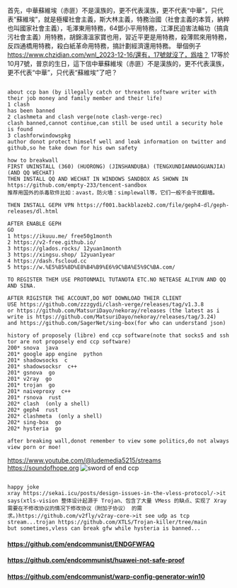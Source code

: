 首先，中華蘇維埃（赤匪）不是漢族的，更不代表漢族，更不代表“中華”，只代表“蘇維埃”，就是極權社會主義，斯大林主義，特務治國（社會主義的本質，納粹也叫國家社會主義），毛澤東用特務，64鄧小平用特務，江澤民迫害法輪功（搞貪污社會主義）用特務，胡錦濤溫家寶也用，習近平更是用特務，殺薄熙來用特務，反四通橋用特務，殺白紙革命用特務，搞計劃經濟還用特務。
舉個例子
https://www.chzidian.com/wnl_2023-12-16/還有，17號就沒了，爲啥？
17等於10月7號，普京的生日，這下信中華蘇維埃（赤匪）不是漢族的，更不代表漢族，更不代表“中華”，只代表“蘇維埃”了吧？
<pre><code>
about ccp ban (by illegally catch or threaten software writer with their job money and family member and their life)
1 clash
has been banned
2 clashmeta and clash verge(note clash-verge-rec)
clash banned,cannot continue,can still be used until a security hole is found
3 clashforwindowspkg 
author donot protect himself well and leak information on twitter and github,so he take down for his own safety

how to breakwall
FIRST UNINSTALL (360) (HUORONG) (JINSHANDUBA) (TENGXUNDIANNAOGUANJIA) (AND QQ WECHAT)
THEN INSTALL QQ AND WECHAT IN WINDOWS SANDBOX AS SHOWN IN https://github.com/empty-233/tencent-sandbox
推荐用国外的杀毒软件比如：avast，防火墙：simplewall等，它们一般不会干扰翻墙。

THEN INSTALL GEPH VPN https://f001.backblazeb2.com/file/geph4-dl/geph-releases/dl.html

AFTER ENABLE GEPH
GO
1 https://ikuuu.me/ free50g1month
2 https://v2-free.github.io/
3 https://glados.rocks/ 12yuan1month
3 https://xingsu.shop/ 12yuan1year
4 https://dash.fscloud.cc
5 https://w.%E5%85%8D%E8%B4%B9%E6%9C%BA%E5%9C%BA.com/

TO REGISTER THEM USE PROTONMAIL TUTANOTA ETC.NO NETEASE ALIYUN AND QQ AND SINA.

AFTER RIGISTER THE ACCOUNT,DO NOT DOWNLOAD THEIR CLIENT
USE https://github.com/zzzgydi/clash-verge/releases/tag/v1.3.8
or https://github.com/MatsuriDayo/nekoray/releases (the latest as i write is https://github.com/MatsuriDayo/nekoray/releases/tag/3.24)
and https://github.com/SagerNet/sing-box(for who can understand json)

history of proposely (libre) end ccp software(note that socks5 and ssh tor are not proposely end ccp software)
200* snova  java
201* google app engine  python
201* shadowsocks  c
201* shadowsocksr  c++
201* gsnova  go
201* v2ray  go
201* trojan  go
201* naiveproxy  c++
201* rsnova  rust
202* clash  (only a shell)
202* geph4  rust
202* clashmeta  (only a shell)
202* sing-box  go
202* hysteria  go

after breaking wall,donot remember to view some politics,do not always view porn or moe!
</code></pre>
https://www.youtube.com/@ludemedia5215/streams
https://soundofhope.org
![sword of end ccp](https://github.com/end-china-communist-party/how-to-breakwall-break-gfw-proxy/assets/136224357/e71e2a1a-f9b9-4e72-815b-a7afe09ea738)
<pre><code>
happy joke
xray https://sekai.icu/posts/design-issues-in-the-vless-protocol/->it says(xtls-vision 整体设计起源于 Trojan、包含了大量 VMess 的缺点、实现了 Xray 需要在不修改协议的情况下修改协议（附加子协议） 的需求。)https://github.com/v2fly/v2ray-core->it see udp as tcp stream...trojan https://github.com/XTLS/Trojan-killer/tree/main
but sometimes,vless can break gfw while hysteria is banned...
</code></pre>

#### https://github.com/endcommunist/ENDGFWFAQ
#### https://github.com/endcommunist/huawei-not-safe-proof
#### https://github.com/endcommunist/warp-config-generator-win10
